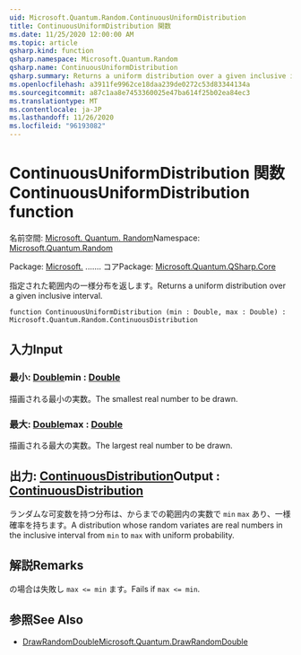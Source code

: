 ```yaml
---
uid: Microsoft.Quantum.Random.ContinuousUniformDistribution
title: ContinuousUniformDistribution 関数
ms.date: 11/25/2020 12:00:00 AM
ms.topic: article
qsharp.kind: function
qsharp.namespace: Microsoft.Quantum.Random
qsharp.name: ContinuousUniformDistribution
qsharp.summary: Returns a uniform distribution over a given inclusive interval.
ms.openlocfilehash: a3911fe9962ce18daa239de0272c53d83344134a
ms.sourcegitcommit: a87c1aa8e7453360025e47ba614f25b02ea84ec3
ms.translationtype: MT
ms.contentlocale: ja-JP
ms.lasthandoff: 11/26/2020
ms.locfileid: "96193082"
---
```

# <a name="continuousuniformdistribution-function"></a><span data-ttu-id="6ac9b-102">ContinuousUniformDistribution 関数</span><span class="sxs-lookup"><span data-stu-id="6ac9b-102">ContinuousUniformDistribution function</span></span>

<span data-ttu-id="6ac9b-103">名前空間: [Microsoft. Quantum. Random](xref:Microsoft.Quantum.Random)</span><span class="sxs-lookup"><span data-stu-id="6ac9b-103">Namespace: [Microsoft.Quantum.Random](xref:Microsoft.Quantum.Random)</span></span>

<span data-ttu-id="6ac9b-104">Package: [Microsoft.](https://nuget.org/packages/Microsoft.Quantum.QSharp.Core) ....... コア</span><span class="sxs-lookup"><span data-stu-id="6ac9b-104">Package: [Microsoft.Quantum.QSharp.Core](https://nuget.org/packages/Microsoft.Quantum.QSharp.Core)</span></span>


<span data-ttu-id="6ac9b-105">指定された範囲内の一様分布を返します。</span><span class="sxs-lookup"><span data-stu-id="6ac9b-105">Returns a uniform distribution over a given inclusive interval.</span></span>

```qsharp
function ContinuousUniformDistribution (min : Double, max : Double) : Microsoft.Quantum.Random.ContinuousDistribution
```


## <a name="input"></a><span data-ttu-id="6ac9b-106">入力</span><span class="sxs-lookup"><span data-stu-id="6ac9b-106">Input</span></span>

### <a name="min--double"></a><span data-ttu-id="6ac9b-107">最小: [Double](xref:microsoft.quantum.lang-ref.double)</span><span class="sxs-lookup"><span data-stu-id="6ac9b-107">min : [Double](xref:microsoft.quantum.lang-ref.double)</span></span>

<span data-ttu-id="6ac9b-108">描画される最小の実数。</span><span class="sxs-lookup"><span data-stu-id="6ac9b-108">The smallest real number to be drawn.</span></span>


### <a name="max--double"></a><span data-ttu-id="6ac9b-109">最大: [Double](xref:microsoft.quantum.lang-ref.double)</span><span class="sxs-lookup"><span data-stu-id="6ac9b-109">max : [Double](xref:microsoft.quantum.lang-ref.double)</span></span>

<span data-ttu-id="6ac9b-110">描画される最大の実数。</span><span class="sxs-lookup"><span data-stu-id="6ac9b-110">The largest real number to be drawn.</span></span>



## <a name="output--continuousdistribution"></a><span data-ttu-id="6ac9b-111">出力: [ContinuousDistribution](xref:Microsoft.Quantum.Random.ContinuousDistribution)</span><span class="sxs-lookup"><span data-stu-id="6ac9b-111">Output : [ContinuousDistribution](xref:Microsoft.Quantum.Random.ContinuousDistribution)</span></span>

<span data-ttu-id="6ac9b-112">ランダムな可変数を持つ分布は、からまでの範囲内の実数で `min` `max` あり、一様確率を持ちます。</span><span class="sxs-lookup"><span data-stu-id="6ac9b-112">A distribution whose random variates are real numbers in the inclusive interval from `min` to `max` with uniform probability.</span></span>

## <a name="remarks"></a><span data-ttu-id="6ac9b-113">解説</span><span class="sxs-lookup"><span data-stu-id="6ac9b-113">Remarks</span></span>

<span data-ttu-id="6ac9b-114">の場合は失敗し `max <= min` ます。</span><span class="sxs-lookup"><span data-stu-id="6ac9b-114">Fails if `max <= min`.</span></span>

## <a name="see-also"></a><span data-ttu-id="6ac9b-115">参照</span><span class="sxs-lookup"><span data-stu-id="6ac9b-115">See Also</span></span>

- [<span data-ttu-id="6ac9b-116">DrawRandomDouble</span><span class="sxs-lookup"><span data-stu-id="6ac9b-116">Microsoft.Quantum.DrawRandomDouble</span></span>](xref:Microsoft.Quantum.DrawRandomDouble)